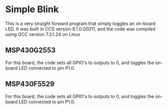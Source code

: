 # Simple Blink
This is a very straight forward program that simply toggles an on-board LED. It was built in CCS version 8.1.0.00011, and the code was compiled using GCC version 7.3.1.24 on Linux

## MSP430G2553
For this board, the code sets all GPIO's to outputs to 0, and toggles the on-board LED connected to pin P1.0.

## MSP430F5529
For this board, the code sets all GPIO's to outputs to 0, and toggles the on-board LED connected to pin P1.0.
